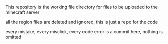 This repository is the working file directory for files to be uploaded to the minecraft server

all the region files are deleted and ignored, this is just a repo for the code

every mistake, every misclick, every code error is a commit here, nothing is omitted
